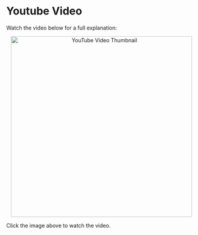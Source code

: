 # Youtube Video
Watch the video below for a full explanation:

<p align="center">
  <a href="https://www.youtube.com/watch?v=XQk9zZ4Ld4g" target="_blank">
    <img src="https://img.youtube.com/vi/XQk9zZ4Ld4g/0.jpg" alt="YouTube Video Thumbnail" width="480" />
  </a>
</p>

Click the image above to watch the video.

